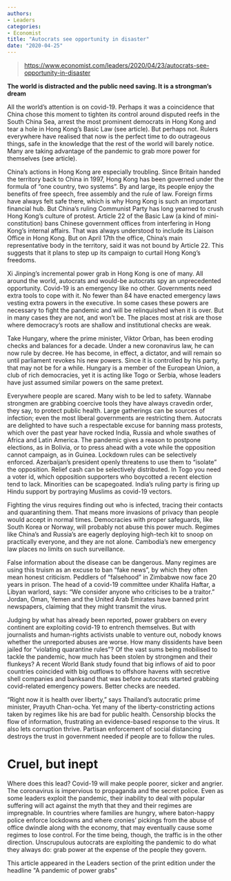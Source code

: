```yaml
---
authors: 
- Leaders
categories: 
- Economist
title: "Autocrats see opportunity in disaster"
date: "2020-04-25"
---
```

>https://www.economist.com/leaders/2020/04/23/autocrats-see-opportunity-in-disaster

__The world is distracted and the public need saving. It is a strongman’s dream__


All the world’s attention is on covid-19. Perhaps it was a coincidence that China chose this moment to tighten its control around disputed reefs in the South China Sea, arrest the most prominent democrats in Hong Kong and tear a hole in Hong Kong’s Basic Law (see article). But perhaps not. Rulers everywhere have realised that now is the perfect time to do outrageous things, safe in the knowledge that the rest of the world will barely notice. Many are taking advantage of the pandemic to grab more power for themselves (see article).

China’s actions in Hong Kong are especially troubling. Since Britain handed the territory back to China in 1997, Hong Kong has been governed under the formula of “one country, two systems”. By and large, its people enjoy the benefits of free speech, free assembly and the rule of law. Foreign firms have always felt safe there, which is why Hong Kong is such an important financial hub. But China’s ruling Communist Party has long yearned to crush Hong Kong’s culture of protest. Article 22 of the Basic Law (a kind of mini-constitution) bans Chinese government offices from interfering in Hong Kong’s internal affairs. That was always understood to include its Liaison Office in Hong Kong. But on April 17th the office, China’s main representative body in the territory, said it was not bound by Article 22. This suggests that it plans to step up its campaign to curtail Hong Kong’s freedoms.

Xi Jinping’s incremental power grab in Hong Kong is one of many. All around the world, autocrats and would-be autocrats spy an unprecedented opportunity. Covid-19 is an emergency like no other. Governments need extra tools to cope with it. No fewer than 84 have enacted emergency laws vesting extra powers in the executive. In some cases these powers are necessary to fight the pandemic and will be relinquished when it is over. But in many cases they are not, and won’t be. The places most at risk are those where democracy’s roots are shallow and institutional checks are weak.

Take Hungary, where the prime minister, Viktor Orban, has been eroding checks and balances for a decade. Under a new coronavirus law, he can now rule by decree. He has become, in effect, a dictator, and will remain so until parliament revokes his new powers. Since it is controlled by his party, that may not be for a while. Hungary is a member of the European Union, a club of rich democracies, yet it is acting like Togo or Serbia, whose leaders have just assumed similar powers on the same pretext.

Everywhere people are scared. Many wish to be led to safety. Wannabe strongmen are grabbing coercive tools they have always cravedin order, they say, to protect public health. Large gatherings can be sources of infection; even the most liberal governments are restricting them. Autocrats are delighted to have such a respectable excuse for banning mass protests, which over the past year have rocked India, Russia and whole swathes of Africa and Latin America. The pandemic gives a reason to postpone elections, as in Bolivia, or to press ahead with a vote while the opposition cannot campaign, as in Guinea. Lockdown rules can be selectively enforced. Azerbaijan’s president openly threatens to use them to “isolate” the opposition. Relief cash can be selectively distributed. In Togo you need a voter id, which opposition supporters who boycotted a recent election tend to lack. Minorities can be scapegoated. India’s ruling party is firing up Hindu support by portraying Muslims as covid-19 vectors.

Fighting the virus requires finding out who is infected, tracing their contacts and quarantining them. That means more invasions of privacy than people would accept in normal times. Democracies with proper safeguards, like South Korea or Norway, will probably not abuse this power much. Regimes like China’s and Russia’s are eagerly deploying high-tech kit to snoop on practically everyone, and they are not alone. Cambodia’s new emergency law places no limits on such surveillance.

False information about the disease can be dangerous. Many regimes are using this truism as an excuse to ban “fake news”, by which they often mean honest criticism. Peddlers of “falsehood” in Zimbabwe now face 20 years in prison. The head of a covid-19 committee under Khalifa Haftar, a Libyan warlord, says: “We consider anyone who criticises to be a traitor.” Jordan, Oman, Yemen and the United Arab Emirates have banned print newspapers, claiming that they might transmit the virus.

Judging by what has already been reported, power grabbers on every continent are exploiting covid-19 to entrench themselves. But with journalists and human-rights activists unable to venture out, nobody knows whether the unreported abuses are worse. How many dissidents have been jailed for “violating quarantine rules”? Of the vast sums being mobilised to tackle the pandemic, how much has been stolen by strongmen and their flunkeys? A recent World Bank study found that big inflows of aid to poor countries coincided with big outflows to offshore havens with secretive shell companies and banksand that was before autocrats started grabbing covid-related emergency powers. Better checks are needed.

“Right now it is health over liberty,” says Thailand’s autocratic prime minister, Prayuth Chan-ocha. Yet many of the liberty-constricting actions taken by regimes like his are bad for public health. Censorship blocks the flow of information, frustrating an evidence-based response to the virus. It also lets corruption thrive. Partisan enforcement of social distancing destroys the trust in government needed if people are to follow the rules.

# Cruel, but inept
Where does this lead? Covid-19 will make people poorer, sicker and angrier. The coronavirus is impervious to propaganda and the secret police. Even as some leaders exploit the pandemic, their inability to deal with popular suffering will act against the myth that they and their regimes are impregnable. In countries where families are hungry, where baton-happy police enforce lockdowns and where cronies’ pickings from the abuse of office dwindle along with the economy, that may eventually cause some regimes to lose control. For the time being, though, the traffic is in the other direction. Unscrupulous autocrats are exploiting the pandemic to do what they always do: grab power at the expense of the people they govern. 


This article appeared in the Leaders section of the print edition under the headline "A pandemic of power grabs"
